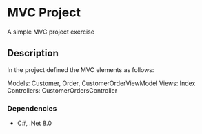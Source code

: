 # MVC Project

A simple MVC project exercise

## Description
In the project defined the MVC elements as follows:

Models: Customer, Order, CustomerOrderViewModel
Views: Index
Controllers: CustomerOrdersController

### Dependencies

* C#, .Net 8.0
